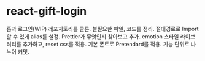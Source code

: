 # react-gift-login
홈과 로그인(WIP) 레포지토리를 클론.
불필요한 파일, 코드를 정리.
절대경로로 Import 할 수 있게 alias를 설정.
Prettier가 무엇인지 찾아보고 추가.
emotion 스타일 라이브러리를 추가하고, reset css를 적용.
기본 폰트로 Pretendard를 적용.
기능 단위로 나누어 커밋.